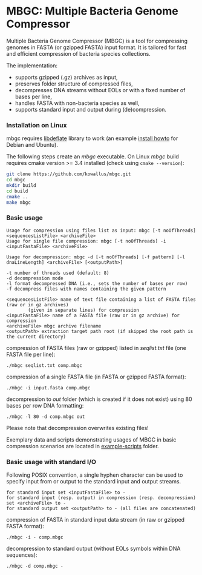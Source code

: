 # MBGC: Multiple Bacteria Genome Compressor

Multiple Bacteria Genome Compressor (MBGC) is a tool for compressing
genomes in FASTA (or gzipped FASTA) input format.
It is tailored for fast and efficient compression of bacteria species collections.

The implementation:
* supports gzipped (.gz) archives as input,
* preserves folder structure of compressed files,
* decompresses DNA streams without EOLs or with a fixed number of bases per line,
* handles FASTA with non-bacteria species as well,
* supports standard input and output during (de)compression.

### Installation on Linux
mbgc requires [libdeflate](https://github.com/ebiggers/libdeflate) library to work (an example
[install howto](https://pkgs.org/search/?q=libdeflate-dev) for Debian and Ubuntu).

The following steps create an *mbgc* executable.
On Linux *mbgc* build requires cmake version >= 3.4 installed (check using ```cmake --version```):
```bash
git clone https://github.com/kowallus/mbgc.git
cd mbgc
mkdir build
cd build
cmake ..
make mbgc
```

### Basic usage

```
Usage for compression using files list as input: mbgc [-t noOfThreads] <sequencesListFile> <archiveFile>
Usage for single file compression: mbgc [-t noOfThreads] -i <inputFastaFile> <archiveFile>

Usage for decompression: mbgc -d [-t noOfThreads] [-f pattern] [-l dnaLineLength] <archiveFile> [<outputPath>]

-t number of threads used (default: 8)
-d decompression mode
-l format decompressed DNA (i.e., sets the number of bases per row)
-f decompress files with names containing the given pattern

<sequencesListFile> name of text file containing a list of FASTA files (raw or in gz archives)
        (given in separate lines) for compression
<inputFastaFile> name of a FASTA file (raw or in gz archive) for compression
<archiveFile> mbgc archive filename
<outputPath> extraction target path root (if skipped the root path is the current directory)
```

compression of FASTA files (raw or gzipped) listed in *seqlist.txt* file (one FASTA file per line):
```
./mbgc seqlist.txt comp.mbgc
```
compression of a single FASTA file (in FASTA or gzipped FASTA format):
```
./mbgc -i input.fasta comp.mbgc
```
decompression to *out* folder (which is created if it does not exist) using 80 bases per row DNA formatting:
```
./mbgc -l 80 -d comp.mbgc out
```
Please note that decompression overwrites existing files!

Exemplary data and scripts demonstrating usages of MBGC in basic compression scenarios are located in
[example-scripts](example-scripts) folder.

### Basic usage with standard I/O

Following POSIX convention, a single hyphen character can be used to specify input from
or output to the standard input and output streams.

```
for standard input set <inputFastaFile> to -
for standard input (resp. output) in compression (resp. decompression) set <archiveFile> to -
for standard output set <outputPath> to - (all files are concatenated)
```

compression of FASTA in standard input data stream (in raw or gzipped FASTA format):
```
./mbgc -i - comp.mbgc
```
decompression to standard output (without EOLs symbols within DNA sequences):
```
./mbgc -d comp.mbgc -
```

<!--
## Publications
[Szymon Grabowski, Tomasz M. Kowalski: MBGC: Multiple Bacteria Genome Compressor (2021).]()

[supplementary data]()
-->
